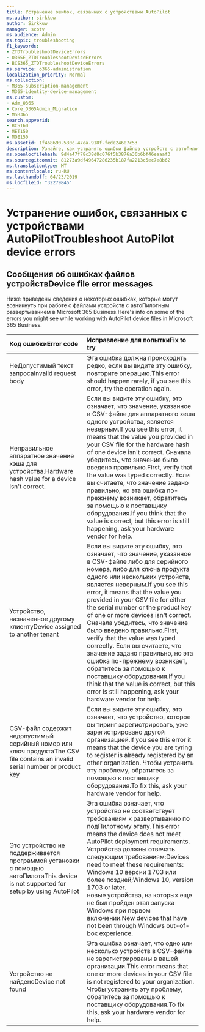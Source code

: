 ```yaml
---
title: Устранение ошибок, связанных с устройствами AutoPilot
ms.author: sirkkuw
author: Sirkkuw
manager: scotv
ms.audience: Admin
ms.topic: troubleshooting
f1_keywords:
- ZTDTroubleshootDeviceErrors
- O365E_ZTDTroubleshootDeviceErrors
- BCS365_ZTDTroubleshootDeviceErrors
ms.service: o365-administration
localization_priority: Normal
ms.collection:
- M365-subscription-management
- M365-identity-device-management
ms.custom:
- Adm_O365
- Core_O365Admin_Migration
- MSB365
search.appverid:
- BCS160
- MET150
- MOE150
ms.assetid: 1f468690-530c-47ea-918f-fede24607c53
description: Узнайте, как устранять ошибки файлов устройств с автоПилотом.
ms.openlocfilehash: 9d4a47f78c38d8c076f5b3876a36b6bf46eaaaf3
ms.sourcegitcommit: 81273a9df49647286235b187fa2213c5ec7e8b62
ms.translationtype: MT
ms.contentlocale: ru-RU
ms.lasthandoff: 04/23/2019
ms.locfileid: "32279845"
---
```

# <a name="troubleshoot-autopilot-device-errors"></a><span data-ttu-id="a7027-103">Устранение ошибок, связанных с устройствами AutoPilot</span><span class="sxs-lookup"><span data-stu-id="a7027-103">Troubleshoot AutoPilot device errors</span></span>

## <a name="device-file-error-messages"></a><span data-ttu-id="a7027-104">Сообщения об ошибках файлов устройств</span><span class="sxs-lookup"><span data-stu-id="a7027-104">Device file error messages</span></span>

<span data-ttu-id="a7027-105">Ниже приведены сведения о некоторых ошибках, которые могут возникнуть при работе с файлами устройств с автоПилотным развертыванием в Microsoft 365 Business.</span><span class="sxs-lookup"><span data-stu-id="a7027-105">Here's info on some of the errors you might see while working with AutoPilot device files in Microsoft 365 Business.</span></span> 
  
|<span data-ttu-id="a7027-106">**Код ошибки**</span><span class="sxs-lookup"><span data-stu-id="a7027-106">**Error code**</span></span>|<span data-ttu-id="a7027-107">**Исправление для попытки**</span><span class="sxs-lookup"><span data-stu-id="a7027-107">**Fix to try**</span></span>|
|:-----|:-----|
|<span data-ttu-id="a7027-108">НеДопустимый текст запроса</span><span class="sxs-lookup"><span data-stu-id="a7027-108">Invalid request body</span></span>  <br/> |<span data-ttu-id="a7027-109">Эта ошибка должна происходить редко, если вы видите эту ошибку, повторите операцию.</span><span class="sxs-lookup"><span data-stu-id="a7027-109">This error should happen rarely, if you see this error, try the operation again.</span></span>  <br/> |
|<span data-ttu-id="a7027-110">Неправильное аппаратное значение хэша для устройства.</span><span class="sxs-lookup"><span data-stu-id="a7027-110">Hardware hash value for a device isn't correct.</span></span>  <br/> |<span data-ttu-id="a7027-111">Если вы видите эту ошибку, это означает, что значение, указанное в CSV-файле для аппаратного хеша одного устройства, является неверным.</span><span class="sxs-lookup"><span data-stu-id="a7027-111">If you see this error, it means that the value you provided in your CSV file for the hardware hash of one device isn't correct.</span></span> <span data-ttu-id="a7027-112">Сначала убедитесь, что значение было введено правильно.</span><span class="sxs-lookup"><span data-stu-id="a7027-112">First, verify that the value was typed correctly.</span></span> <span data-ttu-id="a7027-113">Если вы считаете, что значение задано правильно, но эта ошибка по-прежнему возникает, обратитесь за помощью к поставщику оборудования.</span><span class="sxs-lookup"><span data-stu-id="a7027-113">If you think that the value is correct, but this error is still happening, ask your hardware vendor for help.</span></span>  <br/> |
|<span data-ttu-id="a7027-114">Устройство, назначенное другому клиенту</span><span class="sxs-lookup"><span data-stu-id="a7027-114">Device assigned to another tenant</span></span>  <br/> |<span data-ttu-id="a7027-115">Если вы видите эту ошибку, это означает, что значение, указанное в CSV-файле либо для серийного номера, либо для ключа продукта одного или нескольких устройств, является неверным.</span><span class="sxs-lookup"><span data-stu-id="a7027-115">If you see this error, it means that the value you provided in your CSV file for either the serial number or the product key of one or more devices isn't correct.</span></span> <span data-ttu-id="a7027-116">Сначала убедитесь, что значение было введено правильно.</span><span class="sxs-lookup"><span data-stu-id="a7027-116">First, verify that the value was typed correctly.</span></span> <span data-ttu-id="a7027-117">Если вы считаете, что значение задано правильно, но эта ошибка по-прежнему возникает, обратитесь за помощью к поставщику оборудования.</span><span class="sxs-lookup"><span data-stu-id="a7027-117">If you think that the value is correct, but this error is still happening, ask your hardware vendor for help.</span></span>  <br/> |
|<span data-ttu-id="a7027-118">CSV-файл содержит недопустимый серийный номер или ключ продукта</span><span class="sxs-lookup"><span data-stu-id="a7027-118">The CSV file contains an invalid serial number or product key</span></span>  <br/> |<span data-ttu-id="a7027-119">Если вы видите эту ошибку, это означает, что устройство, которое вы тиринг зарегистрировать, уже зарегистрировано другой организацией.</span><span class="sxs-lookup"><span data-stu-id="a7027-119">If you see this error it means that the device you are tyring to register is already registered by an other organization.</span></span> <span data-ttu-id="a7027-120">Чтобы устранить эту проблему, обратитесь за помощью к поставщику оборудования.</span><span class="sxs-lookup"><span data-stu-id="a7027-120">To fix this, ask your hardware vendor for help.</span></span>  <br/> |
|<span data-ttu-id="a7027-121">Это устройство не поддерживается программой установки с помощью автоПилота</span><span class="sxs-lookup"><span data-stu-id="a7027-121">This device is not supported for setup by using AutoPilot</span></span>  <br/> | <span data-ttu-id="a7027-122">Эта ошибка означает, что устройство не соответствует требованиям к развертыванию по подПилотному этапу.</span><span class="sxs-lookup"><span data-stu-id="a7027-122">This error means the device does not meet AutoPilot deployment requirements.</span></span> <span data-ttu-id="a7027-123">Устройства должны отвечать следующим требованиям:</span><span class="sxs-lookup"><span data-stu-id="a7027-123">Devices need to meet these requirements:</span></span>  <br/>  <span data-ttu-id="a7027-124">Windows 10 версии 1703 или более поздней;</span><span class="sxs-lookup"><span data-stu-id="a7027-124">Windows 10, version 1703 or later.</span></span>  <br/>  <span data-ttu-id="a7027-125">новые устройства, на которых еще не был пройден этап запуска Windows при первом включении.</span><span class="sxs-lookup"><span data-stu-id="a7027-125">New devices that have not been through Windows out-of-box experience.</span></span>  <br/> |
|<span data-ttu-id="a7027-126">Устройство не найдено</span><span class="sxs-lookup"><span data-stu-id="a7027-126">Device not found</span></span>  <br/> |<span data-ttu-id="a7027-127">Эта ошибка означает, что одно или несколько устройств в CSV-файле не зарегистрированы в вашей организации.</span><span class="sxs-lookup"><span data-stu-id="a7027-127">This error means that one or more devices in your CSV file is not registered to your organization.</span></span> <span data-ttu-id="a7027-128">Чтобы устранить эту проблему, обратитесь за помощью к поставщику оборудования.</span><span class="sxs-lookup"><span data-stu-id="a7027-128">To fix this, ask your hardware vendor for help.</span></span>  <br/> |
   
